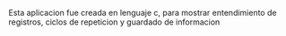 Esta aplicacion fue creada en lenguaje c, para mostrar entendimiento de registros, ciclos de repeticion y guardado de informacion
